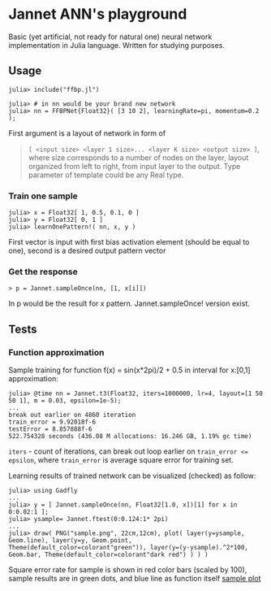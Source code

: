 # Jannet ANN's playground

 Basic (yet artificial, not ready for natural one) neural network implementation in Julia language. Written for studying purposes.

## Usage

```
julia> include("ffbp.jl")

julia> # in nn would be your brand new network
julia> nn = FFBPNet{Float32}( [3 10 2], learningRate=pi, momentum=0.2 );

```
First argument is a layout of network in form of 
> `[ <input size> <layer 1 size>... <layer K size> <output size> ]`,
where size corresponds to a number of nodes on the layer, layout organized from left to right, 
from input layer to the output. Type parameter of template could be any Real type.

### Train one sample
```
julia> x = Float32[ 1, 0.5, 0.1, 0 ]
julia> y = Float32[ 0, 1 ]
julia> learnOnePattern!( nn, x, y )
```
First vector is input with first bias activation element (should be equal to one), second is a desired output pattern vector

### Get the response
```
> p = Jannet.sampleOnce(nn, [1, x[i]])
```
In p would be the result for x pattern.  Jannet.sampleOnce! version exist.

## Tests

### Function approximation

Sample training for function f(x) = sin(x*2pi)/2 + 0.5 in interval for x:[0,1]  approximation:

```
julia> @time nn = Jannet.t3(Float32, iters=1000000, lr=4, layout=[1 50 50 1], m = 0.03, epsilon=1e-5);
...
break out earlier on 4860 iteration
train_error = 9.92018f-6
testError = 8.857888f-6
522.754328 seconds (436.08 M allocations: 16.246 GB, 1.19% gc time)
```
`iters` - count of iterations, can break out loop earlier on `train_error <= epsilon`, where `train_error` 
is average square error for training set.

Learning results of trained network can be visualized (checked) as follow:
```
julia> using Gadfly
...
julia> y = [ Jannet.sampleOnce(nn, Float32[1.0, x])[1] for x in 0:0.02:1 ];
julia> ysample= Jannet.ftest(0:0.124:1* 2pi)
...
julia> draw( PNG("sample.png", 22cm,12cm), plot( layer(y=ysample, Geom.line), layer(y=y, Geom.point, Theme(default_color=colorant"green")), layer(y=(y-ysample).^2*100, Geom.bar, Theme(default_color=colorant"dark red") ) ) )
```
Square error rate for sample is shown in red color bars (scaled by 100), sample results are in green dots, and blue line as function itself [sample plot](sample.png)
